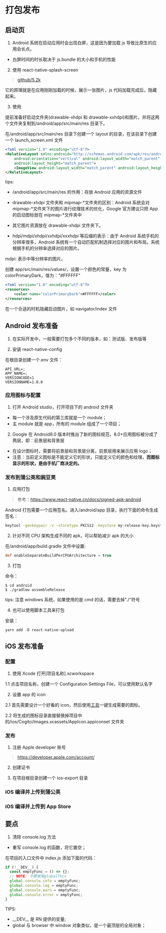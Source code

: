 # 打包发布

## 启动页

1. Android 系统在启动应用时会出现白屏，这是因为要加载 js 导致比原生的应用会长点。

- 白屏时间的时长取决于 js.bundle 的大小和手机的性能

2. 使用 react-native-splash-screen

> [github/5.2k](https://github.com/crazycodeboy/react-native-splash-screen)

它的原理就是在应用刚刚加载的时候，展示一张图片，js 代码加载完成后，隐藏起来。

3. 使用

提前准备好启动文件夹(drawable-xhdpi 和 drawable-xxhdpi)和图片，并将这两个文件夹复制到/android/app/src/main/res 目录下。

在/android/app/src/main/res 目录下创建一个 layout 的目录，在该目录下创建一个 launch_screen.xml 文件

```xml
<?xml version="1.0" encoding="utf-8"?>
<RelativeLayout xmlns:android="http://schemas.android.com/apk/res/android"
    android:orientation="vertical" android:layout_width="match_parent"
    android:layout_height="match_parent">
    <ImageView android:layout_width="match_parent" android:layout_height="match_parent" android:src="@drawable/launch_screen" android:scaleType="centerCrop" />
</RelativeLayout>
```

tips:

- /android/app/src/main/res 的作用：存放 Android 应用的资源文件

- drawable-xhdpi 文件夹和 mipmap-\*文件夹的区别：Android 系统会对 mipmap-\*文件夹下的图片进行纹理技术的优化，Google 官方建议只把 App 的启动图标放在 mipmap-\*文件夹中

- 其它图片资源放在 drawable-xhdpi 文件夹下。

- hdpi/mdpi/xhdpi/xxhdpi/xxxhdpi 等后缀的表示：由于 Android 系统手机的分辨率很多，Android 系统有一个自动匹配机制选择对应的图片和布局。系统根据手机的分辨率选择对应的图片。

mdpi: 表示中等分辨率的图片。

创建 app/src/main/res/values/，设置一个颜色的常量，key 为 colorPrimaryDark，值为："#FFFFFF"

```xml
<?xml version="1.0" encoding="utf-8"?>
<resources>
    <color name="colorPrimaryDark">#FFFFFF</color>
</resources>
```

在一个合适的时机隐藏启动图片，如 navigator/index 文件

## Android 发布准备

1. 在实际开发中，一般需要打包多个不同的版本，如：测试版、发布版等

2. 安装 react-native-config

在根目录创建一个.env 文件：

```env
API_URL=;
APP_NAME=;
VERSIONCODE=1
VERSIONNAME=1.0.0
```

### 应用图标与配置

1. 打开 Android studio，打开项目下的 android 文件夹

- 每一个涉及原生代码的第三库就是一个 module；
- 主 module 就是 app，所有的 module 组成了一个项目；

2. Google 在 Android8.0 版本时推出了新的图标规范，8.0+应用图标被分成了两层，即：前景层和背景层

- 在设计图标时，需要将前景层和背景层分离，前景层用来展示应用 logo；
- 注意：当前定义图标是不能定义它的形状，只能定义它的颜色和纹理，**而图标显示的形状，是由手机厂商决定的。**

### 发布到蒲公英和豌豆荚

1. 应用打包

> 参考：https://www.react-native.cn/docs/signed-apk-android

Android 打包需要一个应用签名。进入/android/app 目录，执行下面的命令生成签名：

```sh
keytool -genkeypair -v -storetype PKCS12 -keystore my-release-key.keystore -alias cogito-key-alias -keyalg RSA -keysize 2048 -validity 10000
```

<!-- 设置口令 -->

2. 针对不同 CPU 架构生成不同的 apk，可以帮助减少 apk 的大小

在/android/app/build.gradle 文件中设置:

```gradle
def enableSeparateBuildPerCPUArchitecture = true
```

3. 打包

命令：

```
$ cd android
$ ./gradlew assembleRelease
```

tips: 注意 windows 系统，如果使用的是 cmd 的话，需要去掉"./"符号

4. 也可以使用脚本工具来打包

安装：

```
yarn add -D react-native-upload
```

## iOS 发布准备

### 配置

1. 使用 Xcode 打开\[项目名称].xcworkspace

1.1 点击项目名称，创建一个 Configuration Settings File，可以使用默认名字

2. 设置 app 的 icon

2.1 首先需要设计一个好看的 icon，然后使用[工具](https://icon.wuruihong.com/)一键生成需要的图标。

2.2 将生成的图标目录直接替换掉项目中的/ios/Cogito/Images.xcassets/AppIcon.appiconset 文件夹

### 发布

1. 注册 Apple developer 账号

> https://developer.apple.com/account/

2. 创建证书

3. 在项目根目录创建一个 ios-export 目录

### iOS 编译并上传到蒲公英

### iOS 编译并上传到 App Store

## 要点

1. 清除 console.log 方法

- 重写 console.log 的函数，将它置空；

在项目的入口文件中 index.js 添加下面的代码：

```js
if (!__DEV__) {
  const emptyFunc = () => {};
  // NOTE: 不要使用globalThis
  global.console.info = emptyFunc;
  global.console.log = emptyFunc;
  global.console.warn = emptyFunc;
  global.console.error = emptyFunc;
}
```

TIPS:

- \_\_DEV\_\_ 是 RN 提供的变量;
- global 与 browser 中 window 对象类似，是一个最顶层的全局对象；
